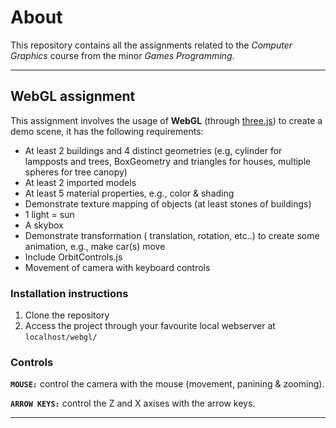 # About
This repository contains all the assignments related to the *Computer Graphics* course from the minor *Games Programming*.

---

## WebGL assignment
This assignment involves the usage of **WebGL** (through [three.js](https://github.com/mrdoob/three.js/)) to create a demo scene, it has the following requirements:

- At least 2 buildings and 4 distinct geometries (e.g, cylinder for lampposts and trees,
BoxGeometry and triangles for houses, multiple spheres for tree canopy)
- At least 2 imported models
- At least 5 material properties, e.g., color & shading
- Demonstrate texture mapping of objects (at least stones of buildings)
- 1 light = sun
- A skybox
- Demonstrate transformation ( translation, rotation, etc..) to create some animation, e.g.,
make car(s) move
- Include OrbitControls.js
- Movement of camera with keyboard controls

### Installation instructions
1. Clone the repository
2. Access the project through your favourite local webserver at ```localhost/webgl/```

### Controls
**```MOUSE:```** control the camera with the mouse (movement, panining & zooming).

**```ARROW KEYS:```** control the Z and X axises with the arrow keys.

---
